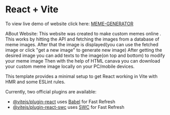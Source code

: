 # React + Vite

To view live demo of website click here: [MEME-GENERATOR](https://alam-meme-generator.netlify.app/)

ABout Website:
    This website was created to make custom memes online .
    This works by hitting the API and fetching the images from a database of meme images.
    After that the image is displayed(you can use the fetched image or click "get a new image" to generate new image)
    After getting the desired image you can add texts to the image(on top and bottom) to modify your meme image
    Then with the help of HTML canava you can download your custom meme image locally on your PC/mobile devices.

This template provides a minimal setup to get React working in Vite with HMR and some ESLint rules.

Currently, two official plugins are available:

- [@vitejs/plugin-react](https://github.com/vitejs/vite-plugin-react/blob/main/packages/plugin-react/README.md) uses [Babel](https://babeljs.io/) for Fast Refresh
- [@vitejs/plugin-react-swc](https://github.com/vitejs/vite-plugin-react-swc) uses [SWC](https://swc.rs/) for Fast Refresh

